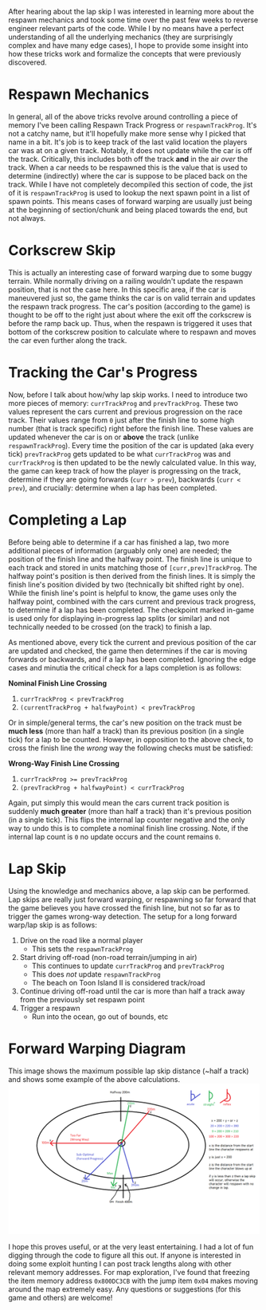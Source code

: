After hearing about the lap skip I was interested in learning more about the respawn mechanics and took some time over the past few weeks to reverse engineer relevant parts of the code. While I by no means have a perfect understanding of all the underlying mechanics (they are surprisingly complex and have many edge cases), I hope to provide some insight into how these tricks work and formalize the concepts that were previously discovered. 


# Respawn Mechanics
In general, all of the above tricks revolve around controlling a piece of memory I've been calling Respawn Track Progress or `respawnTrackProg`. It's not a catchy name, but it'll hopefully make more sense why I picked that name in a bit. It's job is to keep track of the last valid location the players car was at on a given track. Notably, it does not update while the car is off the track. Critically, this includes both off the track **and** in the air _over_ the track. When a car needs to be respawned this is the value that is used to determine (indirectly) where the car is suppose to be placed back on the track. While I have not completely decompiled this section of code, the jist of it is `respawnTrackProg` is used to lookup the next spawn point in a list of spawn points. This means cases of forward warping are usually just being at the beginning of section/chunk and being placed towards the end, but not always.


# Corkscrew Skip
This is actually an interesting case of forward warping due to some buggy terrain. While normally driving on a railing wouldn't update the respawn position, that is not the case here. In this specific area, if the car is maneuvered just so, the game thinks the car is on valid terrain and updates the respawn track progress. The car's position (according to the game) is thought to be off to the right just about where the exit off the corkscrew is before the ramp back up. Thus, when the respawn is triggered it uses that bottom of the corkscrew position to calculate where to respawn and moves the car even further along the track.


# Tracking the Car's Progress
Now, before I talk about how/why lap skip works. I need to introduce two more pieces of memory: `currTrackProg` and `prevTrackProg`. These two values represent the cars current and previous progression on the race track. Their values range from `0` just after the finish line to some high number (that is track specific) right before the finish line. These values are updated whenever the car is on or **above** the track (unlike `respawnTrackProg`). Every time the position of the car is updated (aka every tick) `prevTrackProg` gets updated to be what `currTrackProg` was and `currTrackProg` is then updated to be the newly calculated value. In this way, the game can keep track of how the player is progressing on the track, determine if they are going forwards (`curr > prev`), backwards (`curr < prev`), and crucially: determine when a lap has been completed.


# Completing a Lap
Before being able to determine if a car has finished a lap, two more additional pieces of information (arguably only one) are needed; the position of the finish line and the halfway point. The finish line is unique to each track and stored in units matching those of `[curr,prev]TrackProg`. The halfway point's position is then derived from the finish lines. It is simply the finish line's position divided by two (technically bit shifted right by one). While the finish line's point is helpful to know, the game uses only the halfway point, combined with the cars current and previous track progress, to determine if a lap has been completed. The checkpoint marked in-game is used only for displaying in-progress lap splits (or similar) and not technically needed to be crossed (on the track) to finish a lap.

As mentioned above, every tick the current and previous position of the car are updated and checked, the game then determines if the car is moving forwards or backwards, and if a lap has been completed. Ignoring the edge cases and minutia the critical check for a laps completion is as follows:

**Nominal Finish Line Crossing**
1. `currTrackProg < prevTrackProg`
2. `(currentTrackProg + halfwayPoint) < prevTrackProg`

Or in simple/general terms, the car's new position on the track must be **much less** (more than half a track) than its previous position (in a single tick) for a lap to be counted. However, in opposition to the above check, to cross the finish line the _wrong_ way the following checks must be satisfied:

**Wrong-Way Finish Line Crossing**
1. `currTrackProg >= prevTrackProg`
2. `(prevTrackProg + halfwayPoint) < currTrackProg`

Again, put simply this would mean the cars current track position is suddenly **much greater** (more than half a track) than it's previous position (in a single tick). This flips the internal lap counter negative and the only way to undo this is to complete a nominal finish line crossing. Note, if the internal lap count is `0` no update occurs and the count remains `0`.

# Lap Skip
Using the knowledge and mechanics above, a lap skip can be performed. Lap skips are really just forward warping, or respawning so far forward that the game believes you have crossed the finish line, but not so far as to trigger the games wrong-way detection. The setup for a long forward warp/lap skip is as follows:
1. Drive on the road like a normal player 
	* This sets the `respawnTrackProg`
2. Start driving off-road (non-road terrain/jumping in air)
	* This continues to update `currTrackProg` and `prevTrackProg`
	* This does _not_ update `respawnTrackProg`
	* The beach on Toon Island II is considered track/road
3. Continue driving off-road until the car is more than half a track away from the previously set respawn point
4. Trigger a respawn
	* Run into the ocean, go out of bounds, etc

# Forward Warping Diagram
This image shows the maximum possible lap skip distance (~half a track) and shows some example of the above calculations.
![annotated_shortcut](./allowable_shortcuts_annotated.png)


I hope this proves useful, or at the very least entertaining. I had a lot of fun digging through the code to figure all this out. If anyone is interested in doing some exploit hunting I can post track lengths along with other relevant memory addresses. For map exploration, I've found that freezing the item memory address `0x800DC3CB` with the jump item `0x04` makes moving around the map extremely easy. Any questions or suggestions (for this game and others) are welcome!